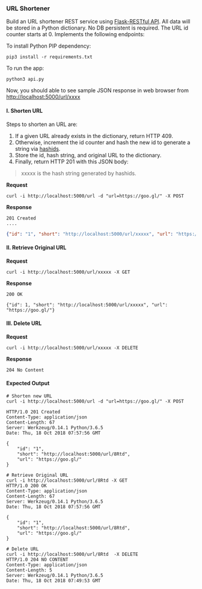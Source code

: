 ### URL Shortener

Build an URL shortener REST service using [Flask-RESTful API](https://flask-restful.readthedocs.io/en/latest/quickstart.html#a-minimal-api). All data will be stored in a Python dictionary. No DB persistent is required. The URL id counter starts at 0. Implements the following endpoints:

To install Python PIP dependency:

```
pip3 install -r requirements.txt
```

To run the app:

```
python3 api.py
```

Now, you should able to see sample JSON response in web browser from [http://localhost:5000/url/xxxx](http://localhost:5000/url/xxxx)

#### I. Shorten URL

Steps to shorten an URL are:
1. If a given URL already exists in the dictionary, return HTTP 409.
2. Otherwise, increment the id counter and hash the new id to generate a string via [hashids](https://github.com/davidaurelio/hashids-python).
3. Store the id, hash string, and original URL to the dictionary.
4. Finally, return HTTP 201 with this JSON body:


> xxxxx is the hash string generated by hashids.

__Request__
```
curl -i http://localhost:5000/url -d "url=https://goo.gl/" -X POST
```

__Response__

```
201 Created
....
````

```json
{"id": "1", "short": "http://localhost:5000/url/xxxxx", "url": "https://goo.gl/"}
```

#### II. Retrieve Original URL

__Request__
```
curl -i http://localhost:5000/url/xxxxx -X GET
```

__Response__
```
200 OK

{"id": 1, "short": "http://localhost:5000/url/xxxxx", "url": "https://goo.gl/"}
```

#### III. Delete URL

__Request__
```
curl -i http://localhost:5000/url/xxxxx -X DELETE
```

__Response__

```
204 No Content
```

#### Expected Output

```
# Shorten new URL
curl -i http://localhost:5000/url -d "url=https://goo.gl/" -X POST

HTTP/1.0 201 Created
Content-Type: application/json
Content-Length: 67
Server: Werkzeug/0.14.1 Python/3.6.5
Date: Thu, 18 Oct 2018 07:57:56 GMT

{
    "id": "1",
    "short": "http://localhost:5000/url/8Rtd",
    "url": "https://goo.gl/"
}

# Retrieve Original URL
curl -i http://localhost:5000/url/8Rtd -X GET
HTTP/1.0 200 OK
Content-Type: application/json
Content-Length: 67
Server: Werkzeug/0.14.1 Python/3.6.5
Date: Thu, 18 Oct 2018 07:57:56 GMT

{
    "id": "1",
    "short": "http://localhost:5000/url/8Rtd",
    "url": "https://goo.gl/"
}

# Delete URL
curl -i http://localhost:5000/url/8Rtd  -X DELETE
HTTP/1.0 204 NO CONTENT
Content-Type: application/json
Content-Length: 5
Server: Werkzeug/0.14.1 Python/3.6.5
Date: Thu, 18 Oct 2018 07:49:53 GMT
```